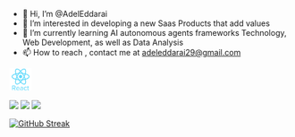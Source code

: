 - 👋 Hi, I’m @AdelEddarai
- 👀 I’m interested in developing a new Saas Products that add values
- 🌱 I’m currently learning AI autonomous agents frameworks Technology, Web Development, as well as Data Analysis
- 📫 How to reach , contact me at adeleddarai29@gmail.com



 <img src="https://github.com/devicons/devicon/blob/master/icons/react/react-original-wordmark.svg" title="React" alt="React" width="40" height="40"/>&nbsp;

 <img src="https://cdn.jsdelivr.net/gh/devicons/devicon@latest/icons/nextjs/nextjs-original.svg" />
 
 <img src="https://cdn.jsdelivr.net/gh/devicons/devicon@latest/icons/typescript/typescript-original.svg" />
 
 <img src="https://cdn.jsdelivr.net/gh/devicons/devicon@latest/icons/fastapi/fastapi-original.svg" />
               

 [![GitHub Streak](http://github-readme-streak-stats.herokuapp.com?user=AdelEddarai&theme=dark&background=000000)](https://git.io/streak-stats)

<!---
AdelEddarai/AdelEddarai is a ✨ special ✨ repository because its `README.md` (this file) appears on your GitHub profile.
You can click the Preview link to take a look at your changes.
--->
